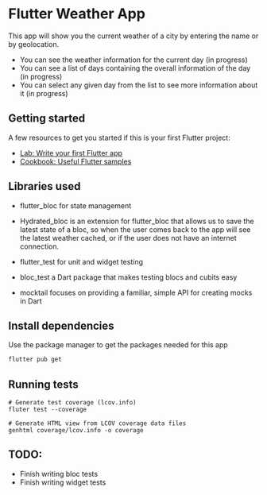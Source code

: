 # Flutter Weather App

This app will show you the current weather of a city by entering the name or by geolocation.
- You can see the weather information for the current day (in progress)
- You can see a list of days containing the overall information of the day (in progress)
- You can select any given day from the list to see more information about it (in progress)

## Getting started

A few resources to get you started if this is your first Flutter project:

- [Lab: Write your first Flutter app](https://flutter.dev/docs/get-started/codelab)
- [Cookbook: Useful Flutter samples](https://flutter.dev/docs/cookbook)

## Libraries used
- flutter_bloc for state management

- Hydrated_bloc is an extension for flutter_bloc that allows us to save the latest state of a bloc, so when the user comes back to the app will see the latest weather cached, or if the user does not have an internet connection.

- flutter_test for unit and widget testing
- bloc_test a Dart package that makes testing blocs and cubits easy
- mocktail focuses on providing a familiar, simple API for creating mocks in Dart

## Install dependencies

Use the package manager to get the packages needed for this app

```bash
flutter pub get
```

## Running tests

```flutter
# Generate test coverage (lcov.info)
fluter test --coverage

# Generate HTML view from LCOV coverage data files
genhtml coverage/lcov.info -o coverage
```


## TODO:
- Finish writing bloc tests
- Finish writing widget tests
